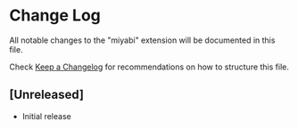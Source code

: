 # Change Log

All notable changes to the "miyabi" extension will be documented in this file.

Check [Keep a Changelog](http://keepachangelog.com/) for recommendations on how to structure this file.

## [Unreleased]

- Initial release
